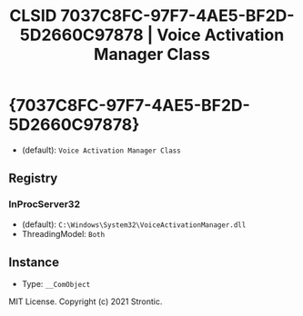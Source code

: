 ﻿---
title: "CLSID 7037C8FC-97F7-4AE5-BF2D-5D2660C97878 | Voice Activation Manager Class"
excerpt: What is COM-Object CLSID 7037C8FC-97F7-4AE5-BF2D-5D2660C97878?
---

# {7037C8FC-97F7-4AE5-BF2D-5D2660C97878}

* (default): `Voice Activation Manager Class`

## Registry


### InProcServer32

* (default): `C:\Windows\System32\VoiceActivationManager.dll`
* ThreadingModel: `Both`

## Instance

* Type: `__ComObject`

MIT License. Copyright (c) 2021 Strontic.


